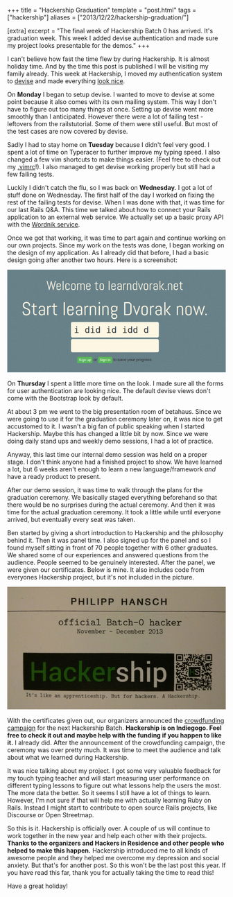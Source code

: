 +++
title = "Hackership Graduation"
template = "post.html"
tags = ["hackership"]
aliases = ["2013/12/22/hackership-graduation/"]

[extra]
excerpt = "The final week of Hackership Batch 0 has arrived. It's graduation week. This week I added devise authentication and made sure my project looks presentable for the demos."
+++

I can't believe how fast the time flew by during Hackership. It is almost holiday time. And by the time this post is published I will be visiting my family already. This week at Hackership, I moved my authentication system to [devise](https://github.com/plataformatec/devise) and made everything [look nice](https://twitter.com/phansch/status/413368624905064448).

On **Monday** I began to setup devise. I wanted to move to devise at some point because it also comes with its own mailing system. This way I don't have to figure out too many things at once. Setting up devise went more smoothly than I anticipated. However there were a lot of failing test - leftovers from the railstutorial. Some of them were still useful. But most of the test cases are now covered by devise.

Sadly I had to stay home on **Tuesday** because I didn't feel very good. I spent a lot of time on Typeracer to further improve my typing speed. I also changed a few vim shortcuts to make things easier. (Feel free to check out my [.vimrc](https://gitlab.com/phansch/dotfiles/blob/master/vimrc)!). I also managed to get devise working properly but still had a few failing tests.

Luckily I didn't catch the flu, so I was back on **Wednesday**. I got a lot of stuff done on Wednesday. The first half of the day I worked on fixing the rest of the failing tests for devise. When I was done with that, it was time for our last Rails Q&A. This time we talked about how to connect your Rails application to an external web service. We actually set up a basic proxy API with the [Wordnik service](http://developer.wordnik.com/).

Once we got that working, it was time to part again and continue working on our own projects. Since my work on the tests was done, I began working on the design of my application. As I already did that before, I had a basic design going after another two hours. Here is a screenshot:

<a href="/assets/images/posts/2013-12-22-hackership-graduation/theme.png" class="thumbnail">
  <img src="/assets/images/posts/2013-12-22-hackership-graduation/theme.png" alt="screenshot" />
</a>


On **Thursday** I spent a little more time on the look. I made sure all the forms for user authentication are looking nice. The default devise views don't come with the Bootstrap look by default.

At about 3 pm we went to the big presentation room of betahaus. Since we were going to use it for the graduation ceremony later on, it was nice to get accustomed to it. I wasn't a big fan of public speaking when I started Hackership. Maybe this has changed a little bit by now. Since we were doing daily stand ups and weekly demo sessions, I had a lot of practice.

Anyway, this last time our internal demo session was held on a proper stage. I don't think anyone had a finished project to show. We have learned a lot, but 6 weeks aren't enough to learn a new language/framework *and* have a ready product to present.

After our demo session, it was time to walk through the plans for the graduation ceremony. We basically staged everything beforehand so that there would be no surprises during the actual ceremony. And then it was time for the actual graduation ceremony. It took a little while until everyone arrived, but eventually every seat was taken.

Ben started by giving a short introduction to Hackership and the philosophy behind it. Then it was panel time. I also signed up for the panel and so I found myself sitting in front of 70 people together with 6 other graduates. We shared some of our experiences and answered questions from the audience. People seemed to be genuinely interested. After the panel, we were given our certificates. Below is mine. It also includes code from everyones Hackership project, but it's not included in the picture.

<a href="/assets/images/posts/2013-12-22-hackership-graduation/cert.png" class="thumbnail">
  <img src="/assets/images/posts/2013-12-22-hackership-graduation/cert.png" alt="screenshot" />
</a>

With the certificates given out, our organizers announced the [crowdfunding campaign](http://www.indiegogo.com/projects/an-apprenticeship-for-hackers-a-hackership) for the next Hackership Batch. **Hackership is on Indiegogo. Feel free to check it out and maybe help with the funding if you happen to like it.** I already did. After the announcement of the crowdfunding campaign, the ceremony was over pretty much. It was time to meet the audience and talk about what we learned during Hackership.

It was nice talking about my project. I got some very valuable feedback for my touch typing teacher and will start measuring user performance on different typing lessons to figure out what lessons help the users the most. The more data the better. So it seems I still have a lot of things to learn. However, I'm not sure if that will help me with actually learning Ruby on Rails. Instead I might start to contribute to open source Rails projects, like Discourse or Open Streetmap.

So this is it. Hackership is officially over. A couple of us will continue to work together in the new year and help each other with their projects. **Thanks to the organizers and Hackers in Residence and other people who helped to make this happen.** Hackership introduced me to all kinds of awesome people and they helped me overcome my depression and social anxiety. But that's for another post. So this won't be the last post this year. If you have read this far, thank you for actually taking the time to read this!

Have a great holiday!
